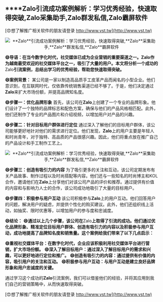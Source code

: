 ## ****Zalo**引流成功案例解析：学习优秀经验，快速取得突破,**Zalo**采集助手,**Zalo**群发私信,**Zalo**霸屏软件**

[😍想了解推广相关软件的朋友请登录 http://www.vst.tw](http://www.vst.tw)

 <center><img src="https://vst.tw/MP4/tuiguang/png/0.png" alt="**Zalo**引流成功案例解析：学习优秀经验，快速取得突破,**Zalo**采集助手,**Zalo**群发私信,**Zalo**霸屏软件"></center>

**😄导语：在当今数字化时代，社交媒体已成为企业营销的重要渠道之一。**Zalo**作为越南最受欢迎的社交媒体平台之一，吸引了大量的用户。本文将分析一个成功的**Zalo**引流案例，总结出学习的优秀经验，帮助您快速取得突破。**

**😄案例背景：**
某公司是一家以制造高品质手工皮革产品而闻名的小型企业。他们意识到，在互联网时代，仅依靠传统销售渠道已经不够了。于是，他们决定通过**Zalo**来扩大市场份额，并提高品牌知名度。

**😄步骤一：优化品牌形象**
首先，该公司在**Zalo**上创建了一个专业的品牌形象。他们设计了一个独特的品牌标志和配色方案，确保与他们的产品风格相匹配。此外，他们还制作了专业的产品图片和介绍视频，以增加用户对产品的兴趣。

**😄步骤二：针对目标用户群体进行定位**
通过深入了解他们的目标用户群体，该公司能够更好地针对他们的需求进行定位。他们发现，**Zalo**上的用户主要是年轻人和时尚青年，对于独特、高品质的产品很感兴趣。因此，他们将重点放在推广自己的产品设计和手工制作工艺上。

 <center><img src="https://vst.tw/MP4/tuiguang/png/0.png" alt="**Zalo**引流成功案例解析：学习优秀经验，快速取得突破,**Zalo**采集助手,**Zalo**群发私信,**Zalo**霸屏软件"></center>

**😄步骤三：创造有吸引力的内容**
为了吸引更多的关注和互动，该公司定期发布有关产品故事、制作过程以及时尚搭配等内容。他们还与一些知名的时尚博主和KOL合作，邀请他们在**Zalo**上分享他们对该公司产品的评价和推荐。通过提供有价值的内容和与影响力人士的合作，该公司成功地吸引了大量的目标用户。

**😄步骤四：积极参与用户互动**
该公司积极参与**Zalo**上的用户互动。他们回答用户的问题，解决用户的疑虑，并提供个性化的购买建议。此外，他们还组织线上活动，如抽奖、限时优惠等，以增加用户的参与度和忠诚度。

**😄结论：**
**😄通过以上几个步骤，该公司在**Zalo**上取得了引流的成功。他们通过优化品牌形象、精准定位目标用户群体、创造有吸引力的内容以及积极参与用户互动，成功地提高了品牌知名度和销售量。这个案例给我们带来了以下几点启示：**

**😄重视社交媒体平台：在数字化时代，企业应该积极利用社交媒体平台进行营销，扩大市场份额。**
**😄深入了解目标用户：通过深入了解目标用户的需求和兴趣，可以更好地进行定位和推广。**
**😄创造有吸引力的内容：通过提供有价值的内容，吸引用户的关注和互动。**
**😄积极参与用户互动：与用户互动是建立良好品牌形象和用户忠诚度的关键。**

通过学习这个成功的**Zalo**引流案例，我们可以借鉴他们的经验，并将其应用到我们自己的营销策略中，从而快速取得突破。

[😍想了解推广相关软件的朋友请登录 http://www.vst.tw](http://www.vst.tw)



